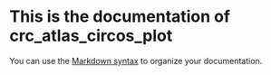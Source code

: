 # This is the documentation of crc_atlas_circos_plot

You can use the [Markdown syntax](https://www.markdownguide.org/basic-syntax/)  to organize your documentation.
